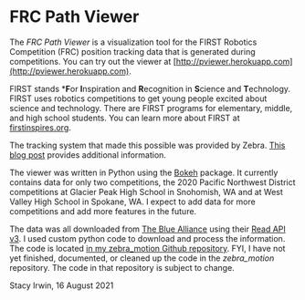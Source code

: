 # FRC Path Viewer
The *FRC Path Viewer* is a visualization tool for the FIRST Robotics Competition
(FRC) position tracking data that is generated during competitions. You can try
out the viewer at [http://pviewer.herokuapp.com](http://pviewer.herokuapp.com).

FIRST stands ***F**or **I**nspiration and **R**ecognition in **S**cience and
**T**echnology. FIRST uses robotics competitions to get young people excited
about science and technology. There are FIRST programs for elementary, middle,
and high school students. You can learn more about FIRST at
[firstinspires.org](http://firstinspires.org).

The tracking system that made this possible was provided by Zebra. 
[This blog post](https://www.zebra.com/us/en/blog/posts/2020/enabling-first-robotics-students-to-explore-their-edge.html)
provides additional information.

The viewer was written in Python using the [Bokeh]("https://docs.bokeh.org/)
package. It currently contains data for only two competitions, the 2020
Pacific Northwest District competitions at Glacier Peak High School in
Snohomish, WA and at West Valley High School in Spokane, WA. I expect to add
data for more competitions and add more features in the future.

The data was all downloaded from
[The Blue Alliance](https://www.thebluealliance.com/) using their
[Read API v3](https://www.thebluealliance.com/apidocs). I used custom
python code to download and process the information. The code is located
[in my zebra_motion Github repository](https://github.com/irwinsnet/zebra_motion).
FYI, I have not yet finished, documented, or cleaned up the code in the
*zebra_motion* repository. The code in that repository is subject to change.

Stacy Irwin, 16 August 2021